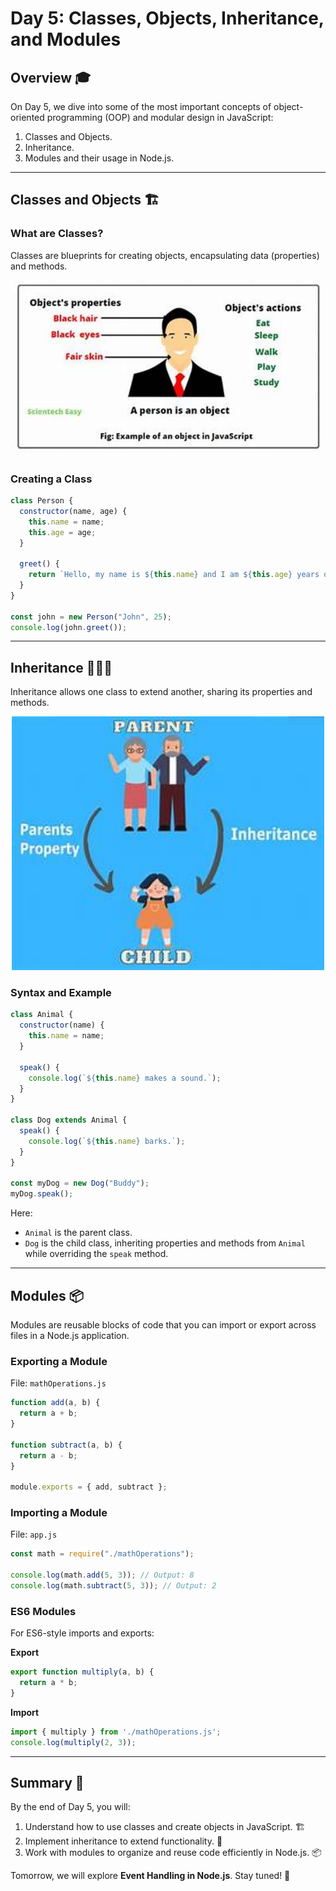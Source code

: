 # Day 5: Classes, Objects, Inheritance, and Modules

## Overview 🎓
On Day 5, we dive into some of the most important concepts of object-oriented programming (OOP) and modular design in JavaScript:
1. Classes and Objects.
2. Inheritance.
3. Modules and their usage in Node.js.

---

## **Classes and Objects** 🏗️
### **What are Classes?**
Classes are blueprints for creating objects, encapsulating data (properties) and methods.

<div align="center">
    <img src="../resources/images/class and objects.jpg" alt="Node Express Image" width="500" />
</div>

### **Creating a Class**
```javascript
class Person {
  constructor(name, age) {
    this.name = name;
    this.age = age;
  }

  greet() {
    return `Hello, my name is ${this.name} and I am ${this.age} years old.`;
  }
}

const john = new Person("John", 25);
console.log(john.greet());
```

---

## **Inheritance** 👨‍👩‍👦
Inheritance allows one class to extend another, sharing its properties and methods.

<div align="center">
    <img src="../resources/images/inheritance.jpg" alt="Node Express Image" width="500" />
</div>

### **Syntax and Example**
```javascript
class Animal {
  constructor(name) {
    this.name = name;
  }

  speak() {
    console.log(`${this.name} makes a sound.`);
  }
}

class Dog extends Animal {
  speak() {
    console.log(`${this.name} barks.`);
  }
}

const myDog = new Dog("Buddy");
myDog.speak();
```

Here:
- `Animal` is the parent class.
- `Dog` is the child class, inheriting properties and methods from `Animal` while overriding the `speak` method.

---

## **Modules** 📦
Modules are reusable blocks of code that you can import or export across files in a Node.js application.

### **Exporting a Module**
File: `mathOperations.js`
```javascript
function add(a, b) {
  return a + b;
}

function subtract(a, b) {
  return a - b;
}

module.exports = { add, subtract };
```

### **Importing a Module**
File: `app.js`
```javascript
const math = require("./mathOperations");

console.log(math.add(5, 3)); // Output: 8
console.log(math.subtract(5, 3)); // Output: 2
```

### **ES6 Modules**
For ES6-style imports and exports:

**Export**
```javascript
export function multiply(a, b) {
  return a * b;
}
```

**Import**
```javascript
import { multiply } from './mathOperations.js';
console.log(multiply(2, 3));
```

---

## Summary 🧾
By the end of Day 5, you will:
1. Understand how to use classes and create objects in JavaScript. 🏗️
2. Implement inheritance to extend functionality. 🌟
3. Work with modules to organize and reuse code efficiently in Node.js. 📦

Tomorrow, we will explore **Event Handling in Node.js**. Stay tuned! 🚀

